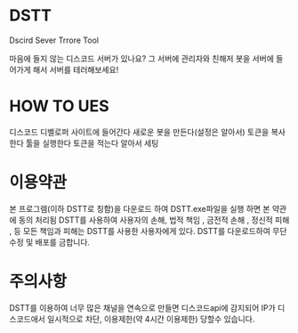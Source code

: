 # DSTT
Dscird Sever Trrore Tool

마음에 들지 않는 디스코드 서버가 있나요?
그 서버에 관리자와 친해저 봇을 서버에 들어가게 해서 서버를 테러해보세요!

# HOW TO UES

디스코드 디벨로퍼 사이트에 들어간다
새로운 봇을 만든다(설정은 알아서)
토큰을 복사한다
툴을 실행한다 토큰을 적는다
알아서 세팅


# 이용약관

본 프로그렘(이하 DSTT로 칭함)을 다운로드 하여 DSTT.exe파일을 실행 하면 본 약관에 동의 처리됨
DSTT를 사용하여 사용자의 손해, 법적 책임 , 금전적 손해 , 정신적 피해 , 등 모든 책임과 피해는 DSTT를 사용한 사용자에게 있다.
DSTT를 다운로드하여 무단 수정 및 배포를 금합니다.

# 주의사항

DSTT를 이용하여 너무 많은 채널을 연속으로 만들면 디스코드api에 감지되어 IP가 디스코드애서 일시적으로 차단, 이용제한(약 4시간 이용제한) 당할수 있습니다.

